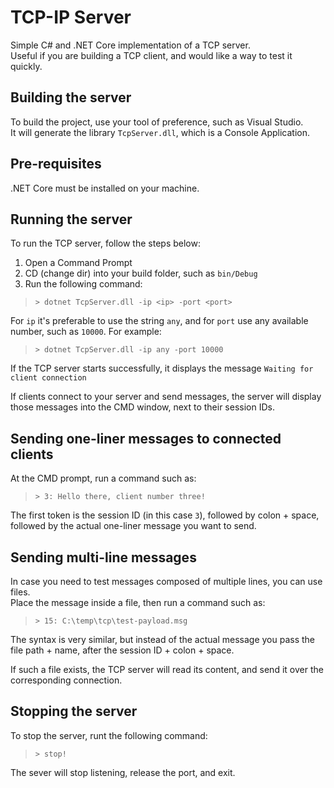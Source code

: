 # TCP-IP Server

Simple C# and .NET Core implementation of a TCP server.  
Useful if you are building a TCP client, and would like a way to test it quickly.

## Building the server

To build the project, use your tool of preference, such as Visual Studio.  
It will generate the library `TcpServer.dll`, which is a Console Application.

## Pre-requisites

.NET Core must be installed on your machine.

## Running the server

To run the TCP server, follow the steps below:

1. Open a Command Prompt
2. CD (change dir) into your build folder, such as `bin/Debug`
3. Run the following command:

> `> dotnet TcpServer.dll -ip <ip> -port <port>`

For `ip` it's preferable to use the string `any`, and for `port` use any available number, such as `10000`. For example:

> `> dotnet TcpServer.dll -ip any -port 10000`

If the TCP server starts successfully, it displays the message `Waiting for client connection`

If clients connect to your server and send messages, the server will display those messages into the CMD window, next to their session IDs.


## Sending one-liner messages to connected clients

At the CMD prompt, run a command such as:

> `> 3: Hello there, client number three!`

The first token is the session ID (in this case `3`), followed by colon + space, followed by the actual one-liner message you want to send.


## Sending multi-line messages

In case you need to test messages composed of multiple lines, you can use files.  
Place the message inside a file, then run a command such as:

> `> 15: C:\temp\tcp\test-payload.msg`

The syntax is very similar, but instead of the actual message you pass the file path + name, after the session ID + colon + space.

If such a file exists, the TCP server will read its content, and send it over the corresponding connection.

## Stopping the server

To stop the server, runt the following command:

> `> stop!`

The sever will stop listening, release the port, and exit.

